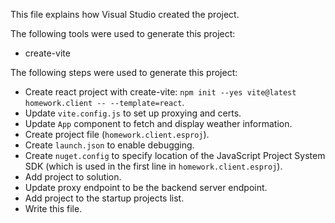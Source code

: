 This file explains how Visual Studio created the project.

The following tools were used to generate this project:
- create-vite

The following steps were used to generate this project:
- Create react project with create-vite: `npm init --yes vite@latest homework.client -- --template=react`.
- Update `vite.config.js` to set up proxying and certs.
- Update `App` component to fetch and display weather information.
- Create project file (`homework.client.esproj`).
- Create `launch.json` to enable debugging.
- Create `nuget.config` to specify location of the JavaScript Project System SDK (which is used in the first line in `homework.client.esproj`).
- Add project to solution.
- Update proxy endpoint to be the backend server endpoint.
- Add project to the startup projects list.
- Write this file.
